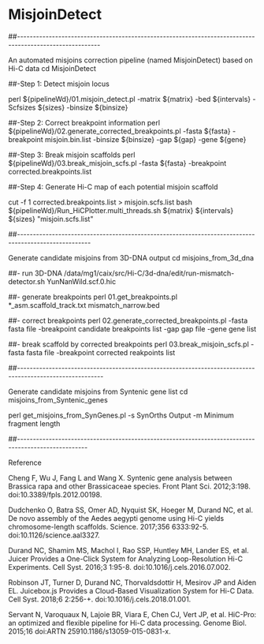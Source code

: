 # MisjoinDetect 

##--------------------------------------------------------------------------------------------------------

An automated misjoins correction pipeline (named MisjoinDetect) based on Hi-C data
cd MisjoinDetect

##-Step 1: Detect misjoin locus

perl  ${pipelineWd}/01.misjoin_detect.pl  -matrix ${matrix} -bed ${intervals} -Scfsizes ${sizes} -binsize ${binsize}

##-Step 2: Correct breakpoint information
perl ${pipelineWd}/02.generate_corrected_breakpoints.pl -fasta ${fasta}  -breakpoint misjoin.bin.list -binsize ${binsize}  -gap ${gap}  -gene  ${gene}

##-Step 3: Break misjoin scaffolds
perl ${pipelineWd}/03.break_misjoin_scfs.pl  -fasta  ${fasta}  -breakpoint  corrected.breakpoints.list

##-Step 4: Generate Hi-C map of each potential misjoin scaffold

cut -f 1 corrected.breakpoints.list > misjoin.scfs.list
bash ${pipelineWd}/Run_HiCPlotter.multi_threads.sh  ${matrix} ${intervals} ${sizes} "misjoin.scfs.list"

##-----------------------------------------------------------------------------------------------------

Generate candidate misjoins from 3D-DNA output
cd misjoins_from_3d_dna

##- run 3D-DNA
/data/mg1/caix/src/Hi-C/3d-dna/edit/run-mismatch-detector.sh  YunNanWild.scf.0.hic  

##- generate breakpoints 
perl  01.get_breakpoints.pl  *_asm.scaffold_track.txt  mismatch_narrow.bed

##- correct breakpoints
perl  02.generate_corrected_breakpoints.pl -fasta  fasta file  -breakpoint  candidate breakpoints list  -gap gap file  -gene  gene list  

##- break scaffold by corrected breakpoints
perl  03.break_misjoin_scfs.pl   -fasta   fasta file   -breakpoint   corrected reakpoints list 

##---------------------------------------------------------------------------------------------------------

Generate candidate misjoins from Syntenic gene list
cd misjoins_from_Syntenic_genes
 
perl  get_misjoins_from_SynGenes.pl -s SynOrths Output   -m Minimum fragment length
 
##----------------------------------------------------------------------------------------------------

Reference

Cheng F, Wu J, Fang L and Wang X. Syntenic gene analysis between Brassica rapa and other Brassicaceae species. Front Plant Sci. 2012;3:198. doi:10.3389/fpls.2012.00198.

Dudchenko O, Batra SS, Omer AD, Nyquist SK, Hoeger M, Durand NC, et al. De novo assembly of the Aedes aegypti genome using Hi-C yields chromosome-length scaffolds. Science. 2017;356 6333:92-5. doi:10.1126/science.aal3327.

Durand NC, Shamim MS, Machol I, Rao SSP, Huntley MH, Lander ES, et al. Juicer Provides a One-Click System for Analyzing Loop-Resolution Hi-C Experiments. Cell Syst. 2016;3 1:95-8. doi:10.1016/j.cels.2016.07.002.

Robinson JT, Turner D, Durand NC, Thorvaldsdottir H, Mesirov JP and Aiden EL. Juicebox.js Provides a Cloud-Based Visualization System for Hi-C Data. Cell Syst. 2018;6 2:256-+. doi:10.1016/j.cels.2018.01.001.

Servant N, Varoquaux N, Lajoie BR, Viara E, Chen CJ, Vert JP, et al. HiC-Pro: an optimized and flexible pipeline for Hi-C data processing. Genome Biol. 2015;16  doi:ARTN 25910.1186/s13059-015-0831-x.
